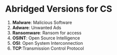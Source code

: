 # Abridged Versions for CS

1. **Malware**: Malicious Software
2. **Adware**: Unwanted Ads
3. **Ransomware**: Ransom for access
4. **OSINT**: Open Source Intelligence
5. **OSI**: Open System Interconnection
6. **TCP**:Transmission Control Protocol
